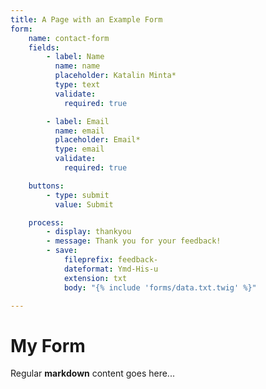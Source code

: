 ```yaml
---
title: A Page with an Example Form
form:
    name: contact-form
    fields:
        - label: Name
          name: name
          placeholder: Katalin Minta*
          type: text
          validate:
            required: true

        - label: Email
          name: email
          placeholder: Email*
          type: email
          validate:
            required: true

    buttons:
        - type: submit
          value: Submit

    process:
        - display: thankyou
        - message: Thank you for your feedback!
        - save:
            fileprefix: feedback-
            dateformat: Ymd-His-u
            extension: txt
            body: "{% include 'forms/data.txt.twig' %}"

---
```


# My Form

Regular **markdown** content goes here...
